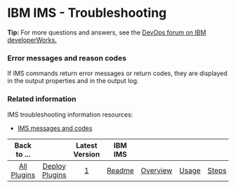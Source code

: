 
# IBM IMS - Troubleshooting

**Tip:** For more questions and answers, see the [DevOps forum on IBM developerWorks.](https://community.ibm.com/community/user/wasdevops/urbancode-discussion)

### Error messages and reason codes

If IMS commands return error messages or return codes, they are displayed in the output properties and in the output log.

### Related information

IMS troubleshooting information resources:

* [IMS messages and codes](http://www-01.ibm.com/support/knowledgecenter/SSEPH2_13.1.0/com.ibm.ims13.doc.msgs/common/mc.htm)

|Back to ...||Latest Version|IBM IMS |||||
| :---: | :---: | :---: | :---: | :---: | :---: | :---: | :---: |
|[All Plugins](../../index.md)|[Deploy Plugins](../README.md)|[1](https://raw.githubusercontent.com/UrbanCode/IBM-UCD-PLUGINS/main/files/IMSz/IMS_Plugin_v1.zip)|[Readme](README.md)|[Overview](overview.md)|[Usage](usage.md)|[Steps](steps.md)|[Downloads](downloads.md)|
